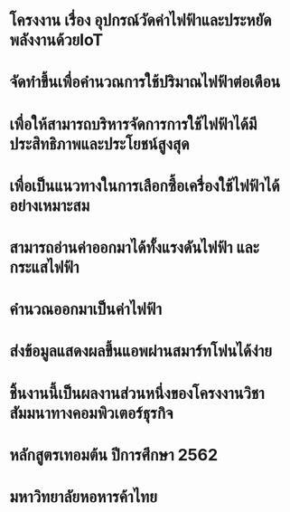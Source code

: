 # โครงงาน เรื่อง อุปกรณ์วัดค่าไฟฟ้าและประหยัดพลังงานด้วยIoT
# จัดทำขึ้นเพื่อคำนวณการใช้ปริมาณไฟฟ้าต่อเดือน
# เพื่อให้สามารถบริหารจัดการการใช้ไฟฟ้าได้มีประสิทธิภาพและประโยชน์สูงสุด
# เพื่อเป็นแนวทางในการเลือกซื้อเครื่องใช้ไฟฟ้าได้อย่างเหมาะสม
# สามารถอ่านค่าออกมาได้ทั้งแรงดันไฟฟ้า และกระแสไฟฟ้า
# คำนวณออกมาเป็นค่าไฟฟ้า
# ส่งข้อมูลแสดงผลขึ้นแอพผ่านสมาร์ทโฟนได้ง่าย

# ชิ้นงานนี้เป็นผลงานส่วนหนึ่งของโครงงานวิชาสัมมนาทางคอมพิวเตอร์ธุรกิจ 
# หลักสูตรเทอมต้น ปีการศึกษา 2562
# มหาวิทยาลัยหอหารค้าไทย
